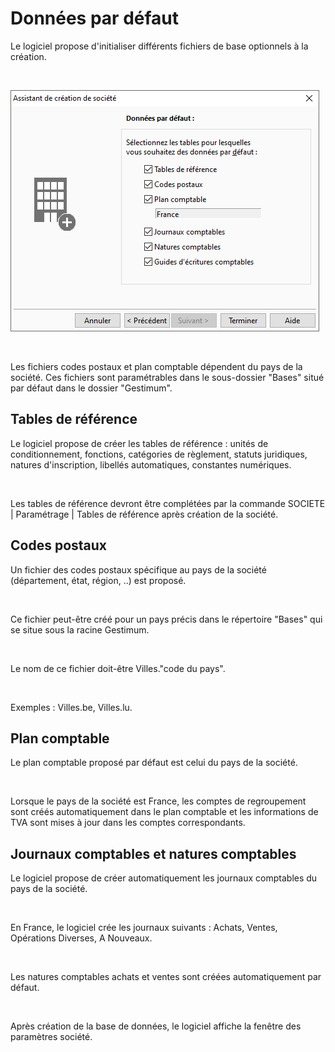 







Données par défaut
==================


Le logiciel propose d'initialiser différents fichiers de base optionnels 
 à la création.


 


![](../../assets/images/Nouvelle/1/DonneesDefaut.png)


 


Les fichiers codes postaux et plan comptable dépendent du pays de la 
 société. Ces fichiers sont paramétrables dans le sous-dossier "Bases" 
 situé par défaut dans le dossier "Gestimum".


## Tables de référence


Le logiciel propose de créer les tables de référence : unités de conditionnement, 
 fonctions, catégories de règlement, statuts juridiques, natures d'inscription, 
 libellés automatiques, constantes numériques.


 


Les tables de référence devront être complétées par la commande SOCIETE | Paramétrage | Tables de référence 
 après création de la société.


## Codes postaux


Un fichier des codes postaux spécifique au pays de la société (département, 
 état, région, ..) est proposé. 


 


Ce fichier peut-être créé pour un pays précis dans le répertoire "Bases" 
 qui se situe sous la racine Gestimum.


 


Le nom de ce fichier doit-être Villes."code 
 du pays".


 


Exemples : Villes.be, Villes.lu.


## Plan comptable


Le plan comptable proposé par défaut est celui du pays de la société.


 


Lorsque le pays de la société est France, les comptes de regroupement 
 sont créés automatiquement dans le plan comptable et les informations 
 de TVA sont mises à jour dans les comptes correspondants.


## Journaux comptables et natures comptables


Le logiciel propose de créer automatiquement les journaux comptables 
 du pays de la société.


 


En France, le logiciel crée les journaux suivants : Achats, Ventes, 
 Opérations Diverses, A Nouveaux.


 


Les natures comptables achats et ventes sont créées automatiquement 
 par défaut.


 


Après création de la base de données, le logiciel affiche la fenêtre 
 des paramètres société.


